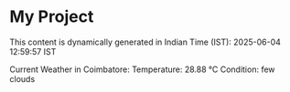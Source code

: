 # My Project

This content is dynamically generated in Indian Time (IST): 2025-06-04 12:59:57 IST


Current Weather in Coimbatore:
Temperature: 28.88 °C
Condition: few clouds
